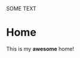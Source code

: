 
<!-- 
```marksy
  h(MyCustomComponent, {}, "Some text")
``` -->
<MyCustomComponent>SOME TEXT</MyCustomComponent>

# Home

This is my **awesome** home!

<!-- ![alt text](/static/me.jpg) -->